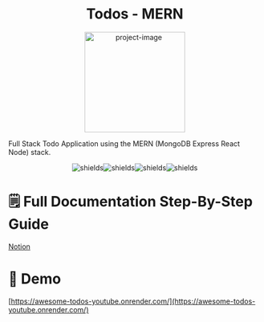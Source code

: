 <h1 align="center" id="title">Todos - MERN</h1>

<p align="center"><img src="https://i.imgur.com/KmYSmqA.png" alt="project-image" height="200"></p>

<p id="description">Full Stack Todo Application using the MERN (MongoDB Express React Node) stack.</p>

<p align="center"><img src="https://img.shields.io/badge/MongoDB-4EA94B?style=for-the-badge&amp;logo=mongodb&amp;logoColor=white" alt="shields"><img src="https://img.shields.io/badge/Express.js-404D59?style=for-the-badge" alt="shields"><img src="https://img.shields.io/badge/React-20232A?style=for-the-badge&amp;logo=react&amp;logoColor=61DAFB" alt="shields"><img src="https://img.shields.io/badge/Node.js-43853D?style=for-the-badge&amp;logo=node.js&amp;logoColor=white" alt="shields"></p>

<h1>🗒️ Full Documentation Step-By-Step Guide</h1>

[Notion](https://ultra-ambulance-23d.notion.site/Todos-MERN-88f37e3864014569b1eaf80ef7da9e10?pvs=4)


<h1>🚀 Demo</h1>

[https://awesome-todos-youtube.onrender.com/](https://awesome-todos-youtube.onrender.com/)

